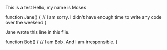 This is a test
Hello, my name is Moses

function Jane()
{
    // I am sorry. I didn't have enough time to write any code over the weekend
}

Jane wrote this line in this file.

function Bob()
{
  // I am Bob. And I am irresponsible.
}
